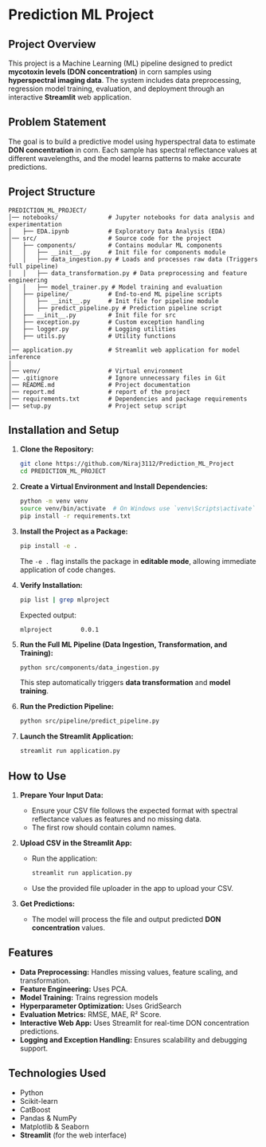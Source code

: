 # Prediction ML Project

## Project Overview
This project is a Machine Learning (ML) pipeline designed to predict **mycotoxin levels (DON concentration)** in corn samples using **hyperspectral imaging data**. The system includes data preprocessing, regression model training, evaluation, and deployment through an interactive **Streamlit** web application.

## Problem Statement
The goal is to build a predictive model using hyperspectral data to estimate **DON concentration** in corn. Each sample has spectral reflectance values at different wavelengths, and the model learns patterns to make accurate predictions.

## Project Structure
```
PREDICTION_ML_PROJECT/
│── notebooks/              # Jupyter notebooks for data analysis and experimentation
│   ├── EDA.ipynb           # Exploratory Data Analysis (EDA)
│── src/                    # Source code for the project
│   ├── components/         # Contains modular ML components
│   │   ├── __init__.py     # Init file for components module
│   │   ├── data_ingestion.py # Loads and processes raw data (Triggers full pipeline)
│   │   ├── data_transformation.py # Data preprocessing and feature engineering
│   │   ├── model_trainer.py # Model training and evaluation
│   ├── pipeline/           # End-to-end ML pipeline scripts
│   │   ├── __init__.py     # Init file for pipeline module
│   │   ├── predict_pipeline.py # Prediction pipeline script
│   ├── __init__.py         # Init file for src
│   ├── exception.py        # Custom exception handling
│   ├── logger.py           # Logging utilities
│   ├── utils.py            # Utility functions
│
│── application.py          # Streamlit web application for model inference
│
│── venv/                   # Virtual environment
│── .gitignore              # Ignore unnecessary files in Git
│── README.md               # Project documentation
│── report.md               # report of the project
│── requirements.txt        # Dependencies and package requirements
│── setup.py                # Project setup script

```

## Installation and Setup

1. **Clone the Repository:**
   ```bash
   git clone https://github.com/Niraj3112/Prediction_ML_Project
   cd PREDICTION_ML_PROJECT
   ```
2. **Create a Virtual Environment and Install Dependencies:**
   ```bash
   python -m venv venv
   source venv/bin/activate  # On Windows use `venv\Scripts\activate`
   pip install -r requirements.txt
   ```
3. **Install the Project as a Package:**
   ```bash
   pip install -e .
   ```
   The `-e .` flag installs the package in **editable mode**, allowing immediate application of code changes.

4. **Verify Installation:**
   ```bash
   pip list | grep mlproject
   ```
   Expected output:
   ```
   mlproject        0.0.1
   ```

5. **Run the Full ML Pipeline (Data Ingestion, Transformation, and Training):**
   ```bash
   python src/components/data_ingestion.py
   ```
   This step automatically triggers **data transformation** and **model training**.

6. **Run the Prediction Pipeline:**
   ```bash
   python src/pipeline/predict_pipeline.py
   ```

7. **Launch the Streamlit Application:**
   ```bash
   streamlit run application.py
   ```

## How to Use

1. **Prepare Your Input Data:**  
   - Ensure your CSV file follows the expected format with spectral reflectance values as features and no missing data.
   - The first row should contain column names.

2. **Upload CSV in the Streamlit App:**  
   - Run the application:  
     ```bash
     streamlit run application.py
     ```
   - Use the provided file uploader in the app to upload your CSV.

3. **Get Predictions:**  
   - The model will process the file and output predicted **DON concentration** values.

## Features
- **Data Preprocessing:** Handles missing values, feature scaling, and transformation.
- **Feature Engineering:** Uses PCA.
- **Model Training:** Trains regression models 
- **Hyperparameter Optimization:** Uses GridSearch 
- **Evaluation Metrics:** RMSE, MAE, R² Score.
- **Interactive Web App:** Uses Streamlit for real-time DON concentration predictions.
- **Logging and Exception Handling:** Ensures scalability and debugging support.

## Technologies Used
- Python
- Scikit-learn
- CatBoost
- Pandas & NumPy
- Matplotlib & Seaborn
- **Streamlit** (for the web interface)
